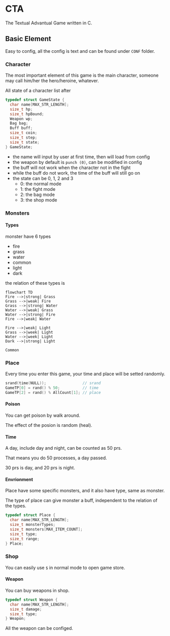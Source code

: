 # CTA

The Textual Advantual Game written in C.

## Basic Element

Easy to config, all the config is text
and can be found under `CONF` folder.

### Character

The most important element of this game is the main character,
someone may call him/her the hero/heroine, whatever.

All state of a character list after

```c
typedef struct GameState {
  char name[MAX_STR_LENGTH];
  size_t hp;
  size_t hpBound;
  Weapon wp;
  Bag bag;
  Buff buff;
  size_t coin;
  size_t step;
  size_t state;
} GameState;
```

- the name will input by user at first time, then will load from config
- the weapon by default is `punch (0)`, can be modified in config
- the buff will not work when the character not in the fight
- while the buff do not work, the time of the buff will still go on
- the state can be 0, 1, 2 and 3
  - 0: the normal mode
  - 1: the fight mode
  - 2: the bag mode
  - 3: the shop mode

### Monsters

#### Types

monster have 6 types

- fire
- grass
- water
- common
- light
- dark

the relation of these types is

```mermaid
flowchart TD
Fire -->|strong| Grass
Grass -->|weak| Fire
Grass -->|strong| Water
Water -->|weak| Grass
Water -->|strong| Fire
Fire -->|weak| Water

Fire -->|weak| Light
Grass -->|week| Light
Water -->|week| Light
Dark -->|strong| Light

Common
```

### Place

Every time you enter this game,
your time and place will be setted randomly.

```c
srand(time(NULL));                // srand
GameTP[0] = rand() % 50;          // time
GameTP[2] = rand() % AllCount[1]; // place
```

#### Poison

You can get poison by walk around.

The effect of the posion is random (heal).

#### Time

A day, include day and night, can be counted as 50 prs.

That means you do 50 processes, a day passed.

30 prs is day, and 20 prs is night.

#### Envrionment

Place have some specific monsters,
and it also have type, same as monster.

The type of place can give monster a buff,
independent to the relation of the types.

```c
typedef struct Place {
  char name[MAX_STR_LENGTH];
  size_t monsterTypes;
  size_t monsters[MAX_ITEM_COUNT];
  size_t type;
  size_t range;
} Place;
```

### Shop

You can easily use `$` in normal mode
to open game store.

#### Weapon

You can buy weapons in shop.

```c
typedef struct Weapon {
  char name[MAX_STR_LENGTH];
  size_t damage;
  size_t type;
} Weapon;
```

All the weapon can be configed.
